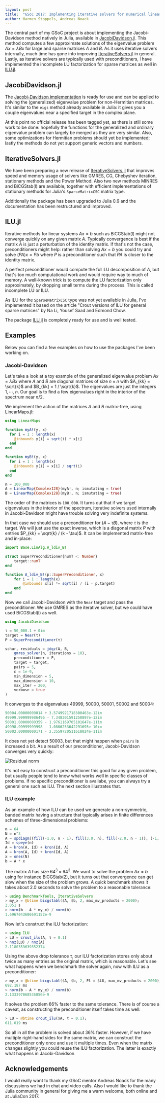 ```yaml
---
layout: post
title:  "GSoC 2017: Implementing iterative solvers for numerical linear algebra"
author: Harmen Stoppels, Andreas Noack
---
```


<script src="https://cdnjs.cloudflare.com/ajax/libs/mathjax/2.7.1/MathJax.js?config=TeX-AMS_HTML"></script>

<script type="text/x-mathjax-config">
MathJax.Hub.Config({
tex2jax: {
inlineMath: [ ['$','$'], ["\\(","\\)"] ],
displayMath: [ ['$$','$$'], ["\\[","\\]"] ],
processEscapes: true,
processEnvironments: true
},
// Center justify equations in code and markdown cells. Elsewhere
// we use CSS to left justify single line equations in code cells.
displayAlign: 'center',
"HTML-CSS": {
styles: {'.MathJax_Display': {"margin": 0}},
linebreaks: { automatic: true }
}
});
</script>

The central part of my GSoC project is about implementing the Jacobi-Davidson method natively in Julia, available in [JacobiDavidson.jl](https://github.com/haampie/JacobiDavidson.jl). This method computes a few approximate solutions of the eigenvalue problem $Ax = \lambda Bx$ for large and sparse matrices $A$ and $B$. As it uses iterative solvers internally, much time has gone into improving [IterativeSolvers.jl](https://github.com/JuliaMath/IterativeSolvers.jl) in general. Lastly, as iterative solvers are typically used with preconditioners, I have implemented the incomplete LU factorization for sparse matrices as well in [ILU.jl](https://github.com/haampie/ILU.jl).

## JacobiDavidson.jl
The [Jacobi-Davidson implementation](https://github.com/haampie/JacobiDavidson.jl) is ready for use and can be applied to solving the (generalized) eigenvalue problem for non-Hermitian matrices. It's similar to the `eigs` method already available in Julia: it gives you a couple eigenvalues near a specified target in the complex plane.

At this point no official release has been tagged yet, as there is still some work to be done: hopefully the functions for the generalized and ordinary eigenvalue problem can largely be merged as they are very similar. Also, some optimizations for Hermitian problems should yet be implemented; lastly the methods do not yet support generic vectors and numbers.

## IterativeSolvers.jl
We have been preparing a new release of [IterativeSolvers.jl](https://github.com/JuliaMath/IterativeSolvers.jl) that improves speed and memory usage of solvers like GMRES, CG, Chebyshev iteration, stationary methods and the Power Method. Also two new methods MINRES and BiCGStab(l) are available, together with efficient implementations of stationary methods for Julia's `SparseMatrixCSC` matrix type.

Additionally the package has been upgraded to Julia 0.6 and the documentation has been restructured and improved.

## ILU.jl
Iterative methods for linear systems $Ax = b$ such as BiCGStab(l) might not converge quickly on any given matrix $A$. Typically convergence is best if the matrix $A$ is just a perturbation of the identity matrix. If that's not the case, preconditioners might help: rather than solving $Ax = b$ you could try and solve $(PA)x = Pb$ where $P$ is a preconditioner such that $PA$ is closer to the identity matrix.

A perfect preconditioner would compute the full LU decomposition of $A$, but that's too much computational work and would require way to much of memory. A well-known trick is to compute the LU factorization only approximately, by dropping small terms during the process. This is called incomplete LU or ILU.

As ILU for the `SparseMatrixCSC` type was not yet available in Julia, I've implemented it based on the article "Crout versions of ILU for general sparse matrices" by Na Li, Yousef Saad and Edmond Chow.

The package [ILU.jl](https://github.com/haampie/ILU.jl) is completely ready for use and is well tested.

## Examples
Below you can find a few examples on how to use the packages I've been working on.

### Jacobi-Davidson
Let's take a look at a toy example of the generalized eigenvalue problem $Ax = \lambda Bx$ where $A$ and $B$ are diagonal matrices of size $n \times n$ with $A_{kk} = \sqrt{k}$ and $B_{kk} = 1 / \sqrt{k}$. The eigenvalues are just the integers $1, \cdots, n$. Our goal is to find a few eigenvalues right in the interior of the spectrum near $n / 2$.

We implement the action of the matrices $A$ and $B$ matrix-free, using LinearMaps.jl:

```julia
using LinearMaps

function myA!(y, x)
  for i = 1 : length(x)
    @inbounds y[i] = sqrt(i) * x[i]
  end
end

function myB!(y, x)
  for i = 1 : length(x)
    @inbounds y[i] = x[i] / sqrt(i)
  end
end

n = 100_000
A = LinearMap{Complex128}(myA!, n; ismutating = true)
B = LinearMap{Complex128}(myB!, n; ismutating = true)
```

The order of the matrices is `100_000`. It turns out that if we target eigenvalues in the interior of the spectrum, iterative solvers used internally in Jacobi-Davidson might have trouble solving very indefinite systems.

In that case we should use a preconditioner for $(A - \tau B)$, where $\tau$ is the target. We will just use the exact inverse, which is a diagonal matrix $P$ with entries $P_{kk} = \sqrt{k} / (k - \tau)$. It can be implemented matrix-free and in-place:

```julia
import Base.LinAlg.A_ldiv_B!

struct SuperPreconditioner{numT <: Number}
    target::numT
end

function A_ldiv_B!(p::SuperPreconditioner, x)
    for i = 1 : length(x)
        @inbounds x[i] *= sqrt(i) / (i - p.target)
    end
end
```

Now we call Jacobi-Davidson with the `Near` target and pass the preconditioner. We use GMRES as the iterative solver, but we could have used BiCGStabl(l) as well.

```julia
using JacobiDavidson

τ = 50_000.1 + 0im
target = Near(τ)
P = SuperPreconditioner(τ)

schur, residuals = jdqz(A, B, 
    gmres_solver(n, iterations = 10),
    preconditioner = P,
    target = target,
    pairs = 5,
    ɛ = 1e-9,
    min_dimension = 5,
    max_dimension = 10,
    max_iter = 200,
    verbose = true
)
```

It converges to the eigenvalues 49999, 50000, 50001, 50002 and 50004:

```julia
50004.00000000014 + 3.5749921718300463e-12im
49999.999999986496 - 7.348301591250897e-12im
50001.00000000359 - 1.9761169705101647e-11im
49998.99999999998 - 1.0866253642291695e-10im
50002.00000000171 - 2.3559720511618024e-11im
```

It does not yet detect 50003, but that might happen when `pairs` is increased a bit. As a result of our preconditioner, Jacobi-Davidson converges very quickly:

![Residual norm](/images/blog/2017-08-23-native-julia-implementations-of-iterative-solvers-for-numerical-linear-algebra/resnorm.svg)

It's not easy to construct a preconditioner this good for any given problem, but usually people tend to know what works well in specific classes of problems. If no specific preconditioner is availabe, you can always try a general one such as ILU. The next section illustrates that.

### ILU example
As an example of how ILU can be used we generate a non-symmetric, banded matrix having a structure that typically arises in finite differences schemes of three-dimensional problems:

```julia
n = 64
N = n^3
A = spdiagm((fill(-1.0, n - 1), fill(3.0, n), fill(-2.0, n - 1)), (-1, 0, 1))
Id = speye(n)
A = kron(A, Id) + kron(Id, A)
A = kron(A, Id) + kron(Id, A)
x = ones(N)
b = A * x
```

The matrix $A$ has size $64^3 \times 64^3$. We want to solve the problem $Ax = b$ using for instance BiCGStab(2), but it turns out that convergence can get slow when the size of the problem grows. A quick benchmark shows it takes about 2.0 seconds to solve the problem to a reasonable tolerance: 

```julia
> using BenchmarkTools, IterativeSolvers
> my_x = @btime bicgstabl($A, $b, 2, max_mv_products = 2000);
2.051 s
> norm(b - A * my_x) / norm(b)
1.6967043606691152e-9
```

Now let's construct the ILU factorization:

```julia
> using ILU
> LU = crout_ilu(A, τ = 0.1)
> nnz(LU) / nnz(A)
2.1180353639352374
```

Using the above drop tolerance $\tau$, our ILU factorization stores only about twice as many entries as the original matrix, which is reasonable. Let's see what happens when we benchmark the solver again, now with ILU as a preconditioner:

```julia
> my_x = @btime bicgstabl($A, $b, 2, Pl = $LU, max_mv_products = 2000);
692.187 ms
> norm(b - A * my_x) / norm(b)
2.133397068536056e-9
```

It solves the problem 66% faster to the same tolerance. There is of course a caveat, as constructing the preconditioner itself takes time as well:

```julia
> LU = @btime crout_ilu($A, τ = 0.1);
611.019 ms
```

So all in all the problem is solved about 36% faster. However, if we have multiple right-hand sides for the same matrix, we can construct the preconditioner only once and use it multiple times. Even when the matrix changes slightly you could reuse the ILU factorization. The latter is exactly what happens in Jacobi-Davidson.

## Acknowledgements

I would really want to thank my GSoC mentor Andreas Noack for the many discussions we had in chat and video calls. Also I would like to thank the Julia community in general for giving me a warm welcome, both online and at JuliaCon 2017.
